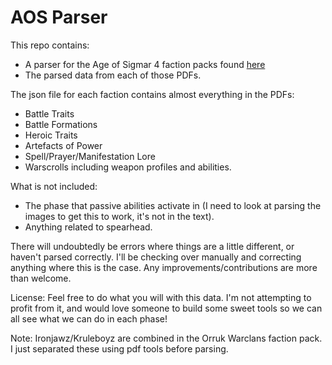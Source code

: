 # AOS Parser

This repo contains:

- A parser for the Age of Sigmar 4 faction packs found [here](https://www.warhammer-community.com/warhammer-age-of-sigmar-downloads/)
- The parsed data from each of those PDFs.

The json file for each faction contains almost everything in the PDFs:

- Battle Traits
- Battle Formations
- Heroic Traits
- Artefacts of Power
- Spell/Prayer/Manifestation Lore
- Warscrolls including weapon profiles and abilities.

What is not included:

- The phase that passive abilities activate in (I need to look at parsing the images to get this to work, it's not in the text).
- Anything related to spearhead.

There will undoubtedly be errors where things are a little different, or haven't parsed correctly. I'll be checking over manually
and correcting anything where this is the case. Any improvements/contributions are more than welcome.

License: Feel free to do what you will with this data. I'm not attempting to profit from it, and would love someone to build some
sweet tools so we can all see what we can do in each phase!

Note: Ironjawz/Kruleboyz are combined in the Orruk Warclans faction pack. I just separated these using pdf tools before parsing.
